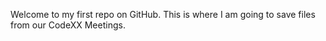 Welcome to my first repo on GitHub.  This is where I am going to save files from our CodeXX Meetings.  